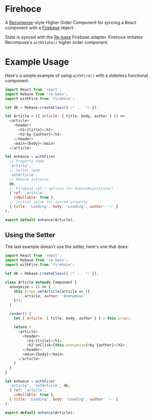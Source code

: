 # Firehoce

A [Recompose](https://github.com/acdlite/recompose)-style Higher Order Component for syncing a React component with a [Firebase](https://firebase.google.com) object.

State is synced with the [Re-base](https://github.com/tylermcginnis/re-base) Firebase adapter. Firehoce imitates Recompose's `withState()` higher order component.

# Example Usage

Here's a simple example of using `withFire()` with a stateless functional component:

```javascript
import React from 'react';
import Rebase from 're-base';
import withFire from 'firehoce';

let db = Rebase.createClass({ /* ... */ });

let Article = ({ article: { title, body, author } }) =>
  <article>
    <header>
      <h1>{title}</h1>
      <h2>by {author}</h2>
    </header>
    <main>{body}</main>
  </article>

let enhance = withFire(
  // Property name
  'article',
  // Setter name
  'setArticle',
  // Rebase instance
  db,
  // Firebase ref + options for Rebase#syncState()
  { ref: `article`,
    isNullable: true },
  // Initial value for synced property
  { title: 'Loading', body: 'Loading', author: '—' }
);

export default enhance(Article);
```

## Using the Setter

The last example doesn't use the setter, here's one that does:

```javascript
import React from 'react';
import Rebase from 're-base';
import withFire from 'firehoce';

let db = Rebase.createClass({ /* ... */ });

class Article extends Component {
  anonymize = () => {
    this.props.setArticle(article => ({
      ...article, author: 'Anonymous'
    }));
  }

  render() {
    let { article: { title, body, author } } = this.props;

    return (
      <article>
        <header>
          <h1>{title}</h1>
          <h2 onClick={this.anonymize}>by {author}</h2>
        </header>
        <main>{body}</main>
      </article>
    )
  }
}

let enhance = withFire(
  'article', 'setArticle', db,
  { ref: `article`,
    isNullable: true },
  { title: 'Loading', body: 'Loading', author: '—' }
);

export default enhance(Article);
```
